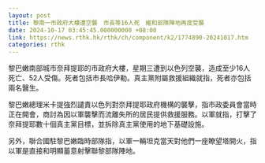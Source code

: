 ```yaml
---
layout: post
title: 黎南一市政府大樓遭空襲　市長等16人死　維和部隊陣地再度受襲
date: 2024-10-17 03:45:45.000000000 +08:00
link: https://news.rthk.hk/rthk/ch/component/k2/1774890-20241017.htm
categories: rthk
---
```


黎巴嫩南部城市奈拜提耶的市政府大樓，星期三遭到以色列空襲，造成至少16人死亡、52人受傷。死者包括市長哈伊勒。真主黨附屬救援組織就指，死者亦包括兩名醫生。

黎巴嫩總理米卡提強烈譴責以色列對奈拜提耶政府機構的襲擊，指市政委員會當時正在開會，商討為因以軍襲擊而流離失所的居民提供救援服務。以軍就指，打擊了奈拜提耶數十個真主黨目標，並拆除真主黨使用的地下基礎設施。

另外，聯合國駐黎巴嫩臨時部隊指，以軍一輛坦克當天對他們一座瞭望塔開火，指以軍是直接和明顯蓄意射擊聯黎部隊陣地。
